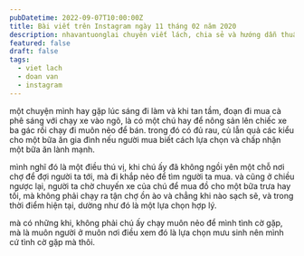 ```yaml
---
pubDatetime: 2022-09-07T10:00:00Z
title: Bài viết trên Instagram ngày 11 tháng 02 năm 2020
description: nhavantuonglai chuyên viết lách, chia sẻ và hướng dẫn thuần thục khi thực hành viết lách qua những bài chia sẻ trên Instagram chính thức.
featured: false
draft: false
tags:
  - viet lach
  - doan van
  - instagram
---
```


một chuyện mình hay gặp lúc sáng đi làm và khi tan tầm, đoạn đi mua cà phê sáng với chạy xe vào ngõ, là có một chú hay để nông sản lên chiếc xe ba gác rồi chạy đi muôn nẻo để bán. trong đó có đủ rau, củ lẫn quả các kiểu cho một bữa ăn gia đình nếu người mua biết cách lựa chọn và chấp nhận một bữa ăn lành mạnh.

mình nghĩ đó là một điều thú vị, khi chú ấy đã không ngồi yên một chỗ nơi chợ để đợi người ta tới, mà đi khắp nẻo để tìm người ta mua. và cũng ở chiều ngược lại, người ta chờ chuyến xe của chú để mua đồ cho một bữa trưa hay tối, mà không phải chạy ra tận chợ ồn ào và chẳng khi nào sạch sẽ, và trong thời điểm hiện tại, dường như đó là một lựa chọn hợp lý.

mà có những khi, không phải chú ấy chạy muôn nẻo để mình tình cờ gặp, mà là muôn người ở muôn nơi điều xem đó là lựa chọn mưu sinh nên mình cứ tình cờ gặp mà thôi.
